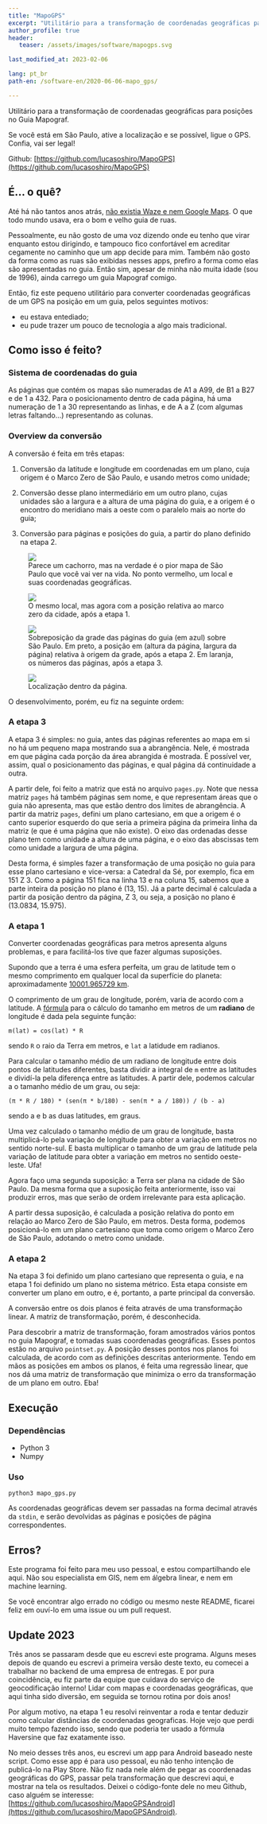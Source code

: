 ```yaml
---
title: "MapoGPS"
excerpt: "Utilitário para a transformação de coordenadas geográficas para posições no Guia Mapograf."
author_profile: true
header:
   teaser: /assets/images/software/mapogps.svg

last_modified_at: 2023-02-06

lang: pt_br
path-en: /software-en/2020-06-06-mapo_gps/

---
```


Utilitário para a transformação de coordenadas geográficas para posições no Guia
Mapograf.

Se você está em São Paulo, ative a localização e se possível, ligue o
GPS. Confia, vai ser legal!

Github: [https://github.com/lucasoshiro/MapoGPS](https://github.com/lucasoshiro/MapoGPS)
<script src="https://cdnjs.cloudflare.com/ajax/libs/mathjs/6.2.5/math.min.js"></script>
<script src="/assets/js/mapo.js"></script>

## É... o quê?

Até há não tantos anos atrás, [não existia Waze e nem Google
Maps](https://vejasp.abril.com.br/blog/memoria/a-vida-sem-waze/). O que todo
mundo usava, era o bom e velho guia de ruas.

Pessoalmente, eu não gosto de uma voz dizendo onde eu tenho que virar enquanto
estou dirigindo, e tampouco fico confortável em acreditar cegamente no caminho
que um app decide para mim. Também não gosto da forma como as ruas são exibidas
nesses apps, prefiro a forma como elas são apresentadas no guia. Então sim,
apesar de minha não muita idade (sou de 1996), ainda carrego um guia Mapograf
comigo.

Então, fiz este pequeno utilitário para converter coordenadas geográficas de um
GPS na posição em um guia, pelos seguintes motivos:

- eu estava entediado;
- eu pude trazer um pouco de tecnologia a algo mais tradicional.

<span id="coords"></span>

## Como isso é feito?

### Sistema de coordenadas do guia

As páginas que contém os mapas são numeradas de A1 a A99, de B1 a B27 e de 1
a 432. Para o posicionamento dentro de cada página, há uma numeração de 1 a 30
representando as linhas, e de A a Z (com algumas letras faltando...)
representando as colunas.

### Overview da conversão

A conversão é feita em três etapas:

1. Conversão da latitude e longitude em coordenadas em um plano, cuja origem é o
   Marco Zero de São Paulo, e usando metros como unidade;

2. Conversão desse plano intermediário em um outro plano, cujas unidades são a
   largura e a altura de uma página do guia, e a origem é o encontro do
   meridiano mais a oeste com o paralelo mais ao norte do guia;
   
3. Conversão para páginas e posições do guia, a partir do plano definido na etapa
   2.
   

<div class="img-container">
  <figure>
    <img class="small" src="{{ site.baseurl }}/assets/images/software/2020-06-06-mapo_gps/1.jpg">
    <figcaption>Parece um cachorro, mas na verdade é o pior mapa de São Paulo que você vai ver na vida. No ponto vermelho, um local e suas coordenadas geográficas.</figcaption>
  </figure>
</div>

<div class="img-container">
  <figure>
    <img class="small" src="{{ site.baseurl }}/assets/images/software/2020-06-06-mapo_gps/2.jpg">
    <figcaption>O mesmo local, mas agora com a posição relativa ao marco zero da cidade, após a etapa 1.</figcaption>
  </figure>
</div>

<div class="img-container">
  <figure>
    <img class="small" src="{{ site.baseurl }}/assets/images/software/2020-06-06-mapo_gps/3.jpg">
    <figcaption>Sobreposição da grade das páginas do guia (em azul) sobre São Paulo. Em preto, a posição em (altura da página, largura da página) relativa à origem da grade, após a etapa 2. Em laranja, os números das páginas, após a etapa 3.</figcaption>
  </figure>
</div>

<div class="img-container">
  <figure>
    <img class="small" src="{{ site.baseurl }}/assets/images/software/2020-06-06-mapo_gps/4.jpg">
    <figcaption>Localização dentro da página.</figcaption>
  </figure>
</div>


O desenvolvimento, porém, eu fiz na seguinte ordem:

### A etapa 3

A etapa 3 é simples: no guia, antes das páginas referentes ao mapa em si no há
um pequeno mapa mostrando sua a abrangência. Nele, é mostrada em que página cada
porção da área abrangida é mostrada. É possível ver, assim, qual o
posicionamento das páginas, e qual página dá continuidade a outra.

A partir dele, foi feito a matriz que está no arquivo ```pages.py```. Note que
nessa matriz ```pages``` há também páginas sem nome, e que representam áreas que
o guia não apresenta, mas que estão dentro dos limites de abrangência. A partir
da matriz ```pages```, defini um plano cartesiano, em que a origem é o canto
superior esquerdo do que seria a primeira página da primeira linha da matriz (e
que é uma página que não existe). O eixo das ordenadas desse plano tem como
unidade a altura de uma página, e o eixo das abscissas tem como unidade a
largura de uma página.

Desta forma, é simples fazer a transformação de uma posição no guia para esse
plano cartesiano e vice-versa: a Catedral da Sé, por exemplo, fica em 151 Z 3.
Como a página 151 fica na linha 13 e na coluna 15, sabemos que a parte inteira
da posição no plano é (13, 15). Já a parte decimal é calculada a partir da
posição dentro da página, Z 3, ou seja, a posição no plano é (13.0834, 15.975).

### A etapa 1

Converter coordenadas geográficas para metros apresenta alguns problemas, e para
facilitá-los tive que fazer algumas suposições.

Supondo que a terra é uma esfera perfeita, um grau de latitude tem o mesmo
comprimento em qualquer local da superfície do planeta: aproximadamente
[10001.965729
km](https://en.wikipedia.org/wiki/Latitude#Length_of_a_degree_of_latitude). 

O comprimento de um grau de longitude, porém, varia de acordo com a latitude.  A
[fórmula](https://gis.stackexchange.com/questions/251643/approx-distance-between-any-2-longitudes-at-a-given-latitude#answer-251684)
para o cálculo do tamanho em metros de um **radiano** de longitude é dada pela
seguinte função:

```m(lat) = cos(lat) * R```

sendo ```R``` o raio da Terra em metros, e ```lat``` a latidude em radianos.

Para calcular o tamanho médio de um radiano de longitude entre dois pontos de
latitudes diferentes, basta dividir a integral de ```m``` entre as latitudes e
dividí-la pela diferença entre as latitudes. A partir dele, podemos calcular a
o tamanho médio de um grau, ou seja:

```(π * R / 180) * (sen(π * b/180) - sen(π * a / 180)) / (b - a)```

sendo a e b as duas latitudes, em graus.

Uma vez calculado o tamanho médio de um grau de longitude, basta multiplicá-lo
pela variação de longitude para obter a variação em metros no sentido
norte-sul. E basta multiplicar o tamanho de um grau de latitude pela variação de
latitude para obter a variação em metros no sentido oeste-leste. Ufa!

Agora faço uma segunda suposição: a Terra ser plana na cidade de São Paulo. Da
mesma forma que a suposição feita anteriormente, isso vai produzir erros, mas
que serão de ordem irrelevante para esta aplicação.

A partir dessa suposição, é calculada a posição relativa do ponto em relação ao 
Marco Zero de São Paulo, em metros. Desta forma, podemos posicioná-lo em um
plano cartesiano que toma como origem o Marco Zero de São Paulo, adotando o
metro como unidade.

### A etapa 2

Na etapa 3 foi definido um plano cartesiano que representa o guia, e na etapa 1
foi definido um plano no sistema métrico. Esta etapa consiste em converter um
plano em outro, e é, portanto, a parte principal da conversão.

A conversão entre os dois planos é feita através de uma transformação linear. A
matriz de transformação, porém, é desconhecida.

Para descobrir a matriz de transformação, foram amostrados vários pontos no guia
Mapograf, e tomadas suas coordenadas geográficas. Esses pontos estão no arquivo
```pointset.py```.  A posição desses pontos nos planos foi calculada, de acordo
com as definições descritas anteriormente. Tendo em mãos as posições em ambos os
planos, é feita uma regressão linear, que nos dá uma matriz de transformação que
minimiza o erro da transformação de um plano em outro. Eba!

## Execução

### Dependências

- Python 3
- Numpy

### Uso

```python3 mapo_gps.py```

As coordenadas geográficas devem ser passadas na forma decimal através da
```stdin```, e serão devolvidas as páginas e posições de página correspondentes.

## Erros?

Este programa foi feito para meu uso pessoal, e estou compartilhando ele
aqui. Não sou especialista em GIS, nem em álgebra linear, e nem em machine
learning.

Se você encontrar algo errado no código ou mesmo neste README, ficarei feliz em
ouví-lo em uma issue ou um pull request.

## Update 2023

Três anos se passaram desde que eu escrevi este programa. Alguns meses depois
de quando eu escrevi a primeira versão deste texto, eu comecei a trabalhar no
backend de uma empresa de entregas. E por pura coincidência, eu fiz parte da
equipe que cuidava do serviço de geocodificação interno! Lidar com mapas e
coordenadas geográficas, que aqui tinha sido diversão, em seguida se tornou
rotina por dois anos!

Por algum motivo, na etapa 1 eu resolvi reinventar a roda e tentar deduzir como
calcular distâncias de coordenadas geograficas. Hoje vejo que perdi muito tempo
fazendo isso, sendo que poderia ter usado a fórmula Haversine que faz exatamente
isso.

No meio desses três anos, eu escrevi um app para Android baseado neste script.
Como esse app é para uso pessoal, eu não tenho intenção de publicá-lo na Play
Store. Não fiz nada nele além de pegar as coordenadas geográficas do GPS, passar
pela transformação que descrevi aqui, e mostrar na tela os resultados. Deixei o
código-fonte dele no meu Github, caso alguém se interesse:
[https://github.com/lucasoshiro/MapoGPSAndroid](https://github.com/lucasoshiro/MapoGPSAndroid).
